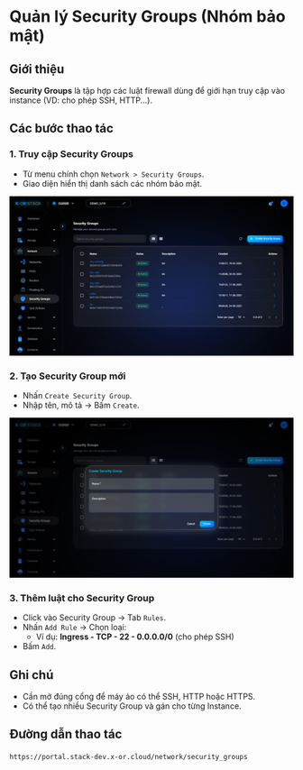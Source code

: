 # Quản lý Security Groups (Nhóm bảo mật)

## Giới thiệu
**Security Groups** là tập hợp các luật firewall dùng để giới hạn truy cập vào instance (VD: cho phép SSH, HTTP...).

## Các bước thao tác

### 1. Truy cập Security Groups
- Từ menu chính chọn `Network > Security Groups`.
- Giao diện hiển thị danh sách các nhóm bảo mật.

![Danh sách Security Groups](../../step_images/security_groups/01_security_groups_list.png)

### 2. Tạo Security Group mới
- Nhấn `Create Security Group`.
- Nhập tên, mô tả → Bấm `Create`.

![Tạo nhóm bảo mật](../../step_images/security_groups/02_create_form.png)

### 3. Thêm luật cho Security Group
- Click vào Security Group → Tab `Rules`.
- Nhấn `Add Rule` → Chọn loại:
  - Ví dụ: **Ingress - TCP - 22 - 0.0.0.0/0** (cho phép SSH)
- Bấm `Add`.

## Ghi chú
- Cần mở đúng cổng để máy ảo có thể SSH, HTTP hoặc HTTPS.
- Có thể tạo nhiều Security Group và gán cho từng Instance.

## Đường dẫn thao tác
`https://portal.stack-dev.x-or.cloud/network/security_groups`